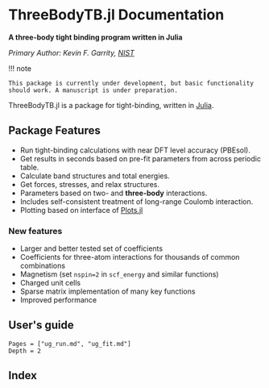 # ThreeBodyTB.jl Documentation


**A three-body tight binding program written in Julia**

*Primary Author: Kevin F. Garrity, [NIST](https://www.nist.gov/people/kevin-garrity)*

!!! note

    This package is currently under development, but basic functionality should work. A manuscript is under preparation.

ThreeBodyTB.jl is a package for tight-binding, written in [Julia](https://julialang.org/).

## Package Features

- Run tight-binding calculations with near DFT level accuracy (PBEsol).
- Get results in seconds based on pre-fit parameters from across periodic table.
- Calculate band structures and total energies.
- Get forces, stresses, and relax structures.
- Parameters based on two- and **three-body** interactions.
- Includes self-consistent treatment of long-range Coulomb interaction.
- Plotting based on interface of [Plots.jl](http://docs.juliaplots.org/latest/)

### New features

- Larger and better tested set of coefficients
- Coefficients for three-atom interactions for thousands of common combinations
- Magnetism (set `nspin=2` in `scf_energy` and similar functions)
- Charged unit cells
- Sparse matrix implementation of many key functions
- Improved performance

## User's guide

```@contents
Pages = ["ug_run.md", "ug_fit.md"]
Depth = 2
```

## Index

```@index
```


